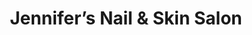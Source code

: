 ---
title: "Jennifer’s Nail & Skin Salon"
url: /boston/jennifers-nail-and-skin-salon-newbury-street/
shop: beauty
---